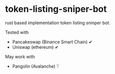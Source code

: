 # token-listing-sniper-bot

rust based implementation token listing sninper bot.

Tested with

- Pancakeswap (Binance Smart Chain) ✔
- Uniswap (ethereum) ✔

May work with

- Pangolin (Avalanche) ❔
